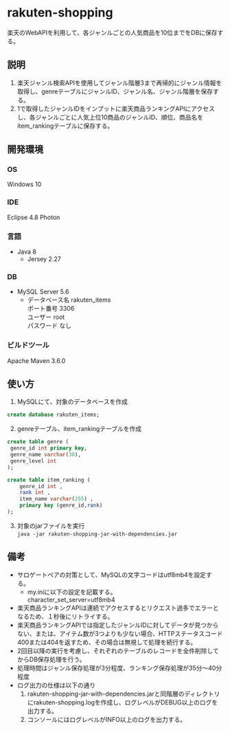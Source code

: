# rakuten-shopping
楽天のWebAPIを利用して、各ジャンルごとの人気商品を10位までをDBに保存する。

## 説明
1. 楽天ジャンル検索APIを使用してジャンル階層3まで再帰的にジャンル情報を取得し、genreテーブルにジャンルID、ジャンル名、ジャンル階層を保存する。
2. 1で取得したジャンルIDをインプットに楽天商品ランキングAPIにアクセスし、各ジャンルごとに人気上位10商品のジャンルID、順位、商品名をitem_rankingテーブルに保存する。

## 開発環境
### OS
Windows 10

### IDE
Eclipse 4.8 Photon

### 言語
* Java 8
    * Jersey 2.27

### DB
* MySQL Server 5.6
    * データベース名 rakuten_items<br/>
    ポート番号 3306<br/>
    ユーザー root<br/>
    パスワード なし

### ビルドツール
Apache Maven 3.6.0

## 使い方
1. MySQLにて、対象のデータベースを作成
```sql
create database rakuten_items;
```
2. genreテーブル、item_rankingテーブルを作成
```sql
create table genre (
 genre_id int primary key,
 genre_name varchar(30),
 genre_level int 
);

create table item_ranking (
    genre_id int ,
    rank int ,
    item_name varchar(255) ,
    primary key (genre_id,rank)
);
```
3. 対象のjarファイルを実行<br/>
`java -jar rakuten-shopping-jar-with-dependencies.jar`

## 備考
* サロゲートペアの対策として、MySQLの文字コードはutf8mb4を設定する。
    * my.iniに以下の設定を記載する。<br/>
    character_set_server=utf8mb4
* 楽天商品ランキングAPIは連続でアクセスするとリクエスト過多でエラーとなるため、１秒後にリトライする。
* 楽天商品ランキングAPIでは指定したジャンルIDに対してデータが見つからない、または、アイテム数が3つよりも少ない場合、HTTPステータスコード400または404を返すため、その場合は無視して処理を続行する。
* 2回目以降の実行を考慮し、それぞれのテーブルのレコードを全件削除してからDB保存処理を行う。
* 処理時間はジャンル保存処理が3分程度、ランキング保存処理が35分～40分程度
* ログ出力の仕様は以下の通り
    1. rakuten-shopping-jar-with-dependencies.jarと同階層のディレクトリにrakuten-shopping.logを作成し、ログレベルがDEBUG以上のログを出力する。
    2. コンソールにはログレベルがINFO以上のログを出力する。